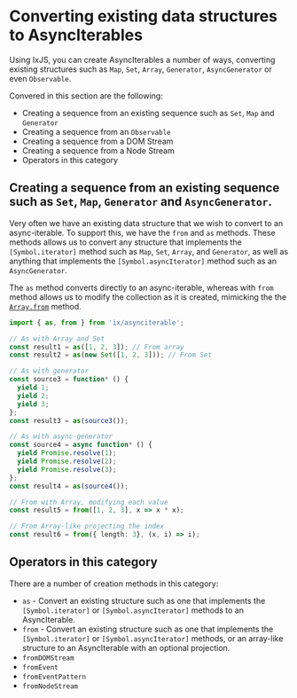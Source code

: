 # Converting existing data structures to AsyncIterables

Using IxJS, you can create AsyncIterables a number of ways, converting existing structures such as `Map`, `Set`, `Array`, `Generator`, `AsyncGenerator` or even `Observable`.

Convered in this section are the following:
- Creating a sequence from an existing sequence such as `Set`, `Map` and `Generator`
- Creating a sequence from an `Observable`
- Creating a sequence from a DOM Stream
- Creating a sequence from a Node Stream
- Operators in this category

## Creating a sequence from an existing sequence such as `Set`, `Map`, `Generator` and `AsyncGenerator`.

Very often we have an existing data structure that we wish to convert to an async-iterable.  To support this, we have the `from` and `as` methods.  These methods allows us to convert any structure that implements the `[Symbol.iterator]` method such as `Map`, `Set`, `Array`, and `Generator`, as well as anything that implements the `[Symbol.asyncIterator]` method such as an `AsyncGenerator`.

The `as` method converts directly to an async-iterable, whereas with `from` method allows us to modify the collection as it is created, mimicking the the [`Array.from`](https://developer.mozilla.org/en-US/docs/Web/JavaScript/Reference/Global_Objects/Array/from) method.

```typescript
import { as, from } from 'ix/asynciterable';

// As with Array and Set
const result1 = as([1, 2, 3]); // From array
const result2 = as(new Set([1, 2, 3])); // From Set

// As with generator
const source3 = function* () {
  yield 1;
  yield 2;
  yield 3;
};
const result3 = as(source3());

// As with async-generator
const source4 = async function* () {
  yield Promise.resolve(1);
  yield Promise.resolve(2);
  yield Promise.resolve(3);
};
const result4 = as(source4());

// From with Array, modifying each value
const result5 = from([1, 2, 3], x => x * x);

// From Array-like projecting the index
const result6 = from({ length: 3}, (x, i) => i);
```

## Operators in this category

There are a number of creation methods in this category:
- `as` - Convert an existing structure such as one that implements the `[Symbol.iterator]` or `[Symbol.asyncIterator]` methods to an AsyncIterable.
- `from` - Convert an existing structure such as one that implements the `[Symbol.iterator]` or `[Symbol.asyncIterator]` methods, or an array-like structure to an AsyncIterable with an optional projection.
- `fromDOMStream`
- `fromEvent`
- `fromEventPattern`
- `fromNodeStream`
